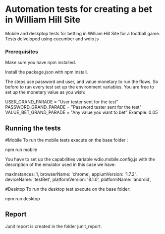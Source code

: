 # Automation tests for creating a bet in William Hill Site

Mobile and deskptop tests for betting in William Hill Site for a football game. Tests delveloped using cucumber and wdio.js

### Prerequisites

Make sure you have npm installed.

Install the package.json with npm install.

The steps use password and user, and value monetary to run the flows. So before to run every test set up the environment variables. You are free to set up the monetary value as you wish: 

USER_GRAND_PARADE = "User tester sent for the test"
PASSWORD_GRAND_PARADE = "Password tester sent for the test"
VALUE_BET_GRAND_PARADE = "Any value you want to bet" Example: 0.05


## Running the tests

#Mobile 
To run the mobile tests execute on the base folder :

npm run mobile
 
You have to set up the capabilities variable wdio.mobile.config.js with the description of the emulator used in this case we have:

maxInstances: 1,
browserName: 'chrome',
appiumVersion: '1.7.2',
deviceName: 'testBet',
platformVersion: '8.1.0',
platformName: 'android',

#Desktop
To run the desktop test execute on the base folder:

npm run desktop

## Report

Junit report is created in the folder junit_report.


